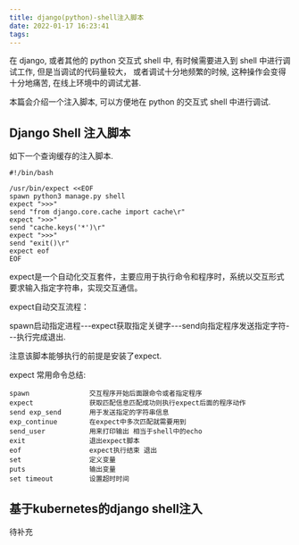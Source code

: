 ```yaml
---
title: django(python)-shell注入脚本
date: 2022-01-17 16:23:41
tags:
---
```


在 django, 或者其他的 python 交互式 shell 中, 有时候需要进入到 shell 中进行调试工作, 但是当调试的代码量较大， 或者调试十分地频繁的时候, 这种操作会变得十分地痛苦, 在线上环境中的调试尤甚.

本篇会介绍一个注入脚本, 可以方便地在 python 的交互式 shell 中进行调试.

<!-- more -->

## Django Shell 注入脚本

如下一个查询缓存的注入脚本.

```shell
#!/bin/bash

/usr/bin/expect <<EOF
spawn python3 manage.py shell
expect ">>>"
send "from django.core.cache import cache\r"
expect ">>>"
send "cache.keys('*')\r"
expect ">>>"
send "exit()\r"
expect eof
EOF
```

expect是一个自动化交互套件，主要应用于执行命令和程序时，系统以交互形式要求输入指定字符串，实现交互通信。

expect自动交互流程：

spawn启动指定进程---expect获取指定关键字---send向指定程序发送指定字符---执行完成退出.

注意该脚本能够执行的前提是安装了expect.

expect 常用命令总结:

```plain_text
spawn               交互程序开始后面跟命令或者指定程序
expect              获取匹配信息匹配成功则执行expect后面的程序动作
send exp_send       用于发送指定的字符串信息
exp_continue        在expect中多次匹配就需要用到
send_user           用来打印输出 相当于shell中的echo
exit                退出expect脚本
eof                 expect执行结束 退出
set                 定义变量
puts                输出变量
set timeout         设置超时时间
```

## 基于kubernetes的django shell注入

待补充
